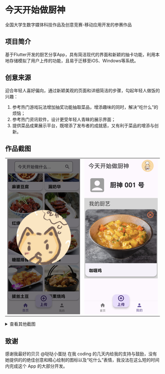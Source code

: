 # 今天开始做厨神
全国大学生数字媒体科技作品及创意竞赛-移动应用开发的参赛作品

## 项目简介
基于Flutter开发的厨艺分享App，具有简洁现代的界面和新颖的抽卡功能，利用本地存储模拟了用户上传的功能，且易于迁移至iOS、Windows等系统。

## 创意来源
迎合年轻人喜好偏向，通过新颖美观的页面和详细简洁的步骤，勾起年轻人做饭的兴趣：
1. 参考热门游戏玩法增加抽奖功能抽取菜品，增添趣味的同时，解决“吃什么”的烦恼；
2. 参考热门资讯软件，设计更受年轻人青睐的展示界面；
3. 提供菜品成果展示平台，既增添了发布者的成就感，又有利于菜品的增添与创新。

## 作品截图
<table>
<tr>
<td><img src="./screenshots/3.jpg"></td>
<td><img src="./screenshots/5.jpg"></td>
</tr>
</table>

<details>
<summary>
查看其他截图
</summary>

<table>
<tr>
<td><img src="./screenshots/1.jpg"></td>
<td><img src="./screenshots/2.jpg"></td>
<td><img src="./screenshots/4.jpg"></td>
</tr>
<tr>
<td><img src="./screenshots/6.jpg"></td>
<td><img src="./screenshots/7.jpg"></td>
<td><img src="./screenshots/8.jpg"></td>
</tr>
<tr>
<td><img src="./screenshots/9.jpg"></td>
<td><img src="./screenshots/10.jpg"></td>
<td><img src="./screenshots/11.jpg"></td>
</tr>
</table>
</details>

## 致谢
感谢我最好的贝贝 @哒哒小蛋挞 在我 coding 的几天内给我的支持与鼓励，没有她提供的的绝佳创意和精心绘制的图标以及“吃什么”表情，我没法在这么短的时间内完成这个 App 的大部分开发。